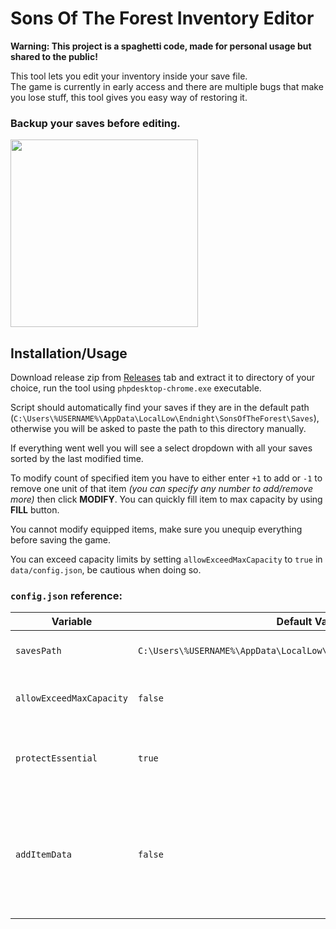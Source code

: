 # Sons Of The Forest Inventory Editor

**Warning: This project is a spaghetti code, made for personal usage but shared to the public!**

This tool lets you edit your inventory inside your save file.  
The game is currently in early access and there are multiple bugs that make you lose stuff, this tool gives you easy way of restoring it. 

### Backup your saves before editing.

<a href="https://i.imgur.com/ot0ABFN.png"><img src="https://i.imgur.com/ot0ABFN.png" height="300"></a>

## Installation/Usage

Download release zip from [Releases](https://github.com/jacklul/Sons-Of-The-Forest-Inventory-Editor/releases) tab and extract it to directory of your choice, run the tool using `phpdesktop-chrome.exe` executable.

Script should automatically find your saves if they are in the default path (`C:\Users\%USERNAME%\AppData\LocalLow\Endnight\SonsOfTheForest\Saves`), otherwise you will be asked to paste the path to this directory manually.

If everything went well you will see a select dropdown with all your saves sorted by the last modified time.

To modify count of specified item you have to either enter `+1` to add or `-1` to remove one unit of that item *(you can specify any number to add/remove more)* then click **MODIFY**. You can quickly fill item to max capacity by using **FILL** button.

You cannot modify equipped items, make sure you unequip everything before saving the game.

You can exceed capacity limits by setting `allowExceedMaxCapacity` to `true` in `data/config.json`, be cautious when doing so.

### `config.json` reference:

| Variable | Default Value | Description |
| -- | -- | -- |
| `savesPath` | `C:\Users\%USERNAME%\AppData\LocalLow\Endnight\SonsOfTheForest\Saves` | Path to saves directory
| `allowExceedMaxCapacity` | `false` | Allow exceeding capacity limits
| `protectEssential` | `true` | Prevent from removing essential items
| `addItemData` | `false` | Add entry to `UniqueItems` array for some items (this doesn't seem to be necessary at all)
